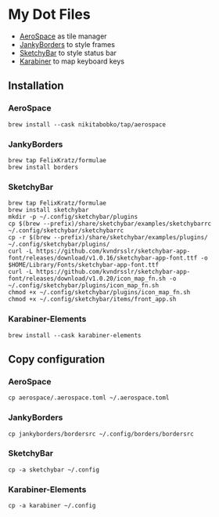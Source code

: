 # My Dot Files

- [AeroSpace](https://github.com/nikitabobko/AeroSpace) as tile manager
- [JankyBorders](https://github.com/FelixKratz/JankyBorders) to style frames
- [SketchyBar](https://github.com/FelixKratz/SketchyBar) to style status bar
- [Karabiner](https://karabiner-elements.pqrs.org) to map keyboard keys

## Installation

### AeroSpace

```shell
brew install --cask nikitabobko/tap/aerospace
```

### JankyBorders

```shell
brew tap FelixKratz/formulae
brew install borders
```

### SketchyBar

```shell
brew tap FelixKratz/formulae
brew install sketchybar
mkdir -p ~/.config/sketchybar/plugins
cp $(brew --prefix)/share/sketchybar/examples/sketchybarrc ~/.config/sketchybar/sketchybarrc
cp -r $(brew --prefix)/share/sketchybar/examples/plugins/ ~/.config/sketchybar/plugins/
curl -L https://github.com/kvndrsslr/sketchybar-app-font/releases/download/v1.0.16/sketchybar-app-font.ttf -o $HOME/Library/Fonts/sketchybar-app-font.ttf
curl -L https://github.com/kvndrsslr/sketchybar-app-font/releases/download/v1.0.20/icon_map_fn.sh -o ~/.config/sketchybar/plugins/icon_map_fn.sh
chmod +x ~/.config/sketchybar/plugins/icon_map_fn.sh
chmod +x ~/.config/sketchybar/items/front_app.sh
```

### Karabiner-Elements

```shell
brew install --cask karabiner-elements
```

## Copy configuration

### AeroSpace

```shell
cp aerospace/.aerospace.toml ~/.aerospace.toml
```

### JankyBorders

```shell
cp jankyborders/bordersrc ~/.config/borders/bordersrc
```

### SketchyBar

```shell
cp -a sketchybar ~/.config
```

### Karabiner-Elements

```shell
cp -a karabiner ~/.config
```

